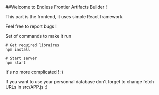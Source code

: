 ##Welcome to Endless Frontier Artifacts Builder !

This part is the frontend, it uses simple React framework.

Feel free to report bugs !

Set of commands to make it run

```console
# Get required libraires
npm install

# Start server
npm start
```

It's no more complicated ! :)

If you want to use your personnal database don't forget to change fetch URLs in src/APP.js ;)
